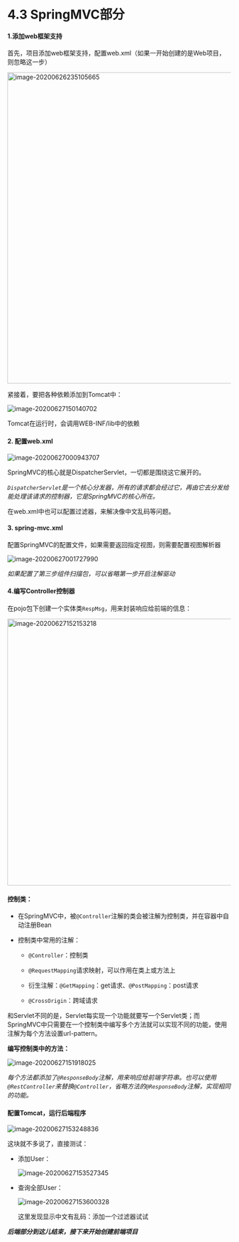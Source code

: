 # 4.3 SpringMVC部分

#### 1.添加web框架支持

首先，项目添加web框架支持，配置web.xml（如果一开始创建的是Web项目，则忽略这一步）

<img src="https://images.shiguangping.com/imgs/20200626235105.png" alt="image-20200626235105665" width="700px" />

紧接着，要把各种依赖添加到Tomcat中：

![image-20200627150140702](https://images.shiguangping.com/imgs/20200627150140.png)

Tomcat在运行时，会调用WEB-INF/lib中的依赖



#### 2. 配置web.xml

![image-20200627000943707](https://images.shiguangping.com/imgs/20200627000943.png)

SpringMVC的核心就是DispatcherServlet，一切都是围绕这它展开的。

*`DispatcherServlet`是一个核心分发器，所有的请求都会经过它，再由它去分发给能处理该请求的控制器，它是SpringMVC的核心所在。*

在web.xml中也可以配置过滤器，来解决像中文乱码等问题。



#### 3. spring-mvc.xml

配置SpringMVC的配置文件，如果需要返回指定视图，则需要配置视图解析器

![image-20200627001727990](https://images.shiguangping.com/imgs/20200627001728.png)

*如果配置了第三步组件扫描包，可以省略第一步开启注解驱动*



#### 4.编写Controller控制器

在pojo包下创建一个实体类`RespMsg`，用来封装响应给前端的信息：

<img src="https://images.shiguangping.com/imgs/20200627152153.png" alt="image-20200627152153218" width="600px" />



#### 控制类：

- 在SpringMVC中，被`@Controller`注解的类会被注解为控制类，并在容器中自动注册Bean

- 控制类中常用的注解：

  - `@Controller`：控制类

  - `@RequestMapping`请求映射，可以作用在类上或方法上

  - 衍生注解：`@GetMapping`：get请求、`@PostMapping`：post请求

  - `@CrossOrigin`：跨域请求

    

和Servlet不同的是，Servlet每实现一个功能就要写一个Servlet类；而SpringMVC中只需要在一个控制类中编写多个方法就可以实现不同的功能，使用注解为每个方法设置url-pattern。



**编写控制类中的方法：**

![image-20200627151918025](https://images.shiguangping.com/imgs/20200627151918.png)

*每个方法都添加了`@ResponseBody`注解，用来响应给前端字符串。也可以使用`@RestController`来替换`@Controller`，省略方法的`@ResponseBody`注解，实现相同的功能。*



#### 配置Tomcat，运行后端程序

![image-20200627153248836](https://images.shiguangping.com/imgs/20200627153248.png)

这块就不多说了，直接测试：

- 添加User：

  ![image-20200627153527345](https://images.shiguangping.com/imgs/20200627153527.png)

- 查询全部User：

  ![image-20200627153600328](https://images.shiguangping.com/imgs/20200627153600.png)

  这里发现显示中文有乱码：添加一个过滤器试试





***后端部分到这儿结束，接下来开始创建前端项目***